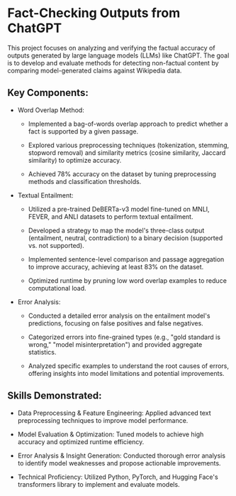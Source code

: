 # Fact-Checking Outputs from ChatGPT
This project focuses on analyzing and verifying the factual accuracy of outputs generated by large language models (LLMs) like ChatGPT. The goal is to develop and evaluate methods for detecting non-factual content by comparing model-generated claims against Wikipedia data.

## Key Components:
- Word Overlap Method:

  - Implemented a bag-of-words overlap approach to predict whether a fact is supported by a given passage.

  - Explored various preprocessing techniques (tokenization, stemming, stopword removal) and similarity metrics (cosine similarity, Jaccard similarity) to optimize accuracy.

  - Achieved 78% accuracy on the dataset by tuning preprocessing methods and classification thresholds.

- Textual Entailment:

  - Utilized a pre-trained DeBERTa-v3 model fine-tuned on MNLI, FEVER, and ANLI datasets to perform textual entailment.

  - Developed a strategy to map the model's three-class output (entailment, neutral, contradiction) to a binary decision (supported vs. not supported).

  - Implemented sentence-level comparison and passage aggregation to improve accuracy, achieving at least 83% on the dataset.

  - Optimized runtime by pruning low word overlap examples to reduce computational load.

- Error Analysis:

  - Conducted a detailed error analysis on the entailment model's predictions, focusing on false positives and false negatives.

  - Categorized errors into fine-grained types (e.g., "gold standard is wrong," "model misinterpretation") and provided aggregate statistics.

  - Analyzed specific examples to understand the root causes of errors, offering insights into model limitations and potential improvements.
 
## Skills Demonstrated:

- Data Preprocessing & Feature Engineering: Applied advanced text preprocessing techniques to improve model performance.

- Model Evaluation & Optimization: Tuned models to achieve high accuracy and optimized runtime efficiency.

- Error Analysis & Insight Generation: Conducted thorough error analysis to identify model weaknesses and propose actionable improvements.

- Technical Proficiency: Utilized Python, PyTorch, and Hugging Face's transformers library to implement and evaluate models.
